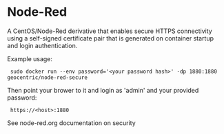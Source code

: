 # Node-Red

A CentOS/Node-Red derivative that enables secure HTTPS connectivity using a self-signed certificate pair that is generated on container startup and login authentication.

Example usage:

     sudo docker run --env password='<your password hash>' -dp 1880:1880 geocentric/node-red-secure

Then point your brower to it and login as 'admin' and your provided password:

     https://<host>:1880

See node-red.org documentation on security